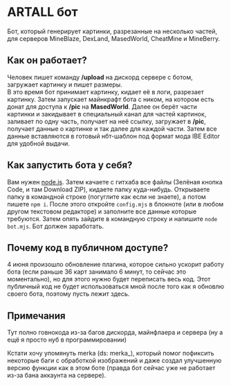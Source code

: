 # ARTALL бот
Бот, который генерирует картинки, разрезанные на несколько частей, для серверов MineBlaze, DexLand, MasedWorld, CheatMine и MineBerry.

## Как он работает?
Человек пишет команду **/upload** на дискорд сервере с ботом, загружает картинку и пишет размеры.  
В это время бот принимает картинку, кидает её в логи, разрезает картинку. Затем запускает майнкрафт бота с ником, на котором есть донат для доступа к **/pic** на **MasedWorld**. Далее он берёт части картинки и закидывает в специальный канал для частей картинок, заливает по одну часть, получает на неё ссылку, загружает в **/pic**, получает данные о картинке и так далее для каждой части. Затем все данные вставляются в готовый нбт-шаблон под формат мода IBE Editor для удобной выдачи.  
  
## Как запустить бота у себя?
Вам нужен [node.js](https://nodejs.org/en). Затем качаете с гитхаба все файлы (Зелёная кнопка Code, и там Download ZIP), кидаете папку куда-нибудь. Открываете папку в командной строке (погуглите как если не знаете), а потом пишете `npm i`. После этого откройте `config.mjs` в блокноте (или в любом другом текстовом редакторе) и заполните все данные которые требуются. Затем опять зайдите в командную строку и напишите `node bot.mjs`. Бот должен заработать.  
  
## Почему код в публичном доступе?
4 июня произошло обновление плагина, которое сильно ускорит работу бота (если раньше 36 карт занимало 6 минут, то сейчас это моментально), но для этого нужно будет переписать весь код. Этот публичный код не будет использоваться мной после того как я обновлю своего бота, поэтому пусть лежит здесь.  

## Примечания
Тут полно говнокода из-за багов дискорда, майнфлаера и сервера (ну а ещё я просто нуб в программировании)  

Кстати хочу упомянуть merka (ds: merka_), который помог пофиксить некоторые баги с обработкой изображений и даже создал улучшенную версию функции как в этом боте (правда бот сейчас уже не работает из-за бана аккаунта на сервере).
